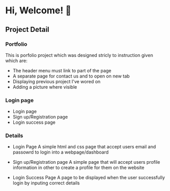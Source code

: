 
# Hi, Welcome! 👋


## Project Detail
### Portfolio 
This is porfolio project which was designed stricly to instruction given which are:
- The header menu must link to part of the page
- A separate page for contact us and to open on new tab
- Displaying previous project I've wored on
- Adding a picture where visible


### Login page
- Login page
- Sign up/Registration page
- Login success page
### Details
- Login Page
A simple html and css page that accept users email and passowrd to login into a webpage/dashboard

- Sign up/Registration page
A simple page that will accept users profile information in other to create a profile for them on the website

- Login Success Page
A page to be displayed when the user successfully login by inputing correct details
